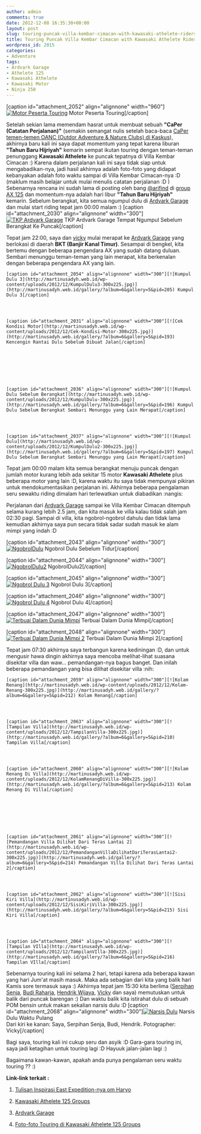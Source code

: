 ```yaml
---
author: admin
comments: true
date: 2012-12-08 16:35:30+00:00
layout: post
slug: touring-puncak-villa-kembar-cimacan-with-kawasaki-athelete-riders
title: Touring Puncak Villa Kembar Cimacan with Kawasaki Athelete Riders
wordpress_id: 2015
categories:
- Adventure
tags:
- Ardvark Garage
- Athelete 125
- Kawasaki Athelete
- Kawasaki Motor
- Ninja 250
---
```


[caption id="attachment_2052" align="alignnone" width="960"][![Motor Peserta Touring](http://martinusadyh.web.id/wp-content/uploads/2012/12/MotorPesertaTouring.jpg)](http://martinusadyh.web.id/gallery/?album=6&gallery=5&pid=204) Motor Peserta Touring[/caption]

Setelah sekian lama memendam hasrat untuk membuat sebuah **"CaPer (Catatan Perjalanan)"** (semakin semangat nulis setelah baca-baca [CaPer temen-temen OANC (Outdor Adventure & Nature Clubs) di Kaskus](http://www.kaskus.co.id/forum/596/catatan-perjalanan-oanc)), akhirnya baru kali ini saya dapat momentum yang tepat karena liburan **"Tahun Baru Hijriyah"** kemarin sempat ikutan touring dengan teman-teman penunggang **Kawasaki Athelete** ke puncak tepatnya di Villa Kembar Cimacan :) Karena dalam perjalanan kali ini saya tidak siap untuk mengabadikan-nya, jadi hasil akhirnya adalah foto-foto yang didapat kebanyakan adalah foto waktu sampai di Villa Kembar Cimacan-nya :D (maklum masih belajar untuk mulai menulis catatan perjalanan :D ) Sebenarnya rencana ini sudah lama di posting oleh bang [@arifind](http://twitter.com/arie_find) di [group AX 125](https://www.facebook.com/groups/ax125/) dan momentum-nya adalah hari libur **"Tahun Baru Hijriyah"** kemarin. Sebelum berangkat, kita semua ngumpul dulu di [Ardvark Garage](https://www.facebook.com/groups/101081813332672/) dan mulai start riding tepat jam 00:00 malam :) 
[caption id="attachment_2030" align="alignnone" width="300"][![TKP Ardvark Garage](http://martinusadyh.web.id/wp-content/uploads/2012/12/600123_405893092779301_679178995_n-300x225.jpg)](http://martinusadyh.web.id/gallery/?album=6&gallery=5&pid=192) TKP Ardvark Garage Tempat Ngumpul Sebelum Berangkat Ke Puncak[/caption]

Tepat jam 22:00, saya dan [vicky](https://www.facebook.com/el.ngay) mulai merapat ke [Ardvark Garage](https://www.facebook.com/groups/101081813332672/) yang berlokasi di daerah **BKT (Banjir Kanal Timur)**. Sesampai di bengkel, kita bertemu dengan beberapa pengendara AX yang sudah datang duluan. Sembari menunggu teman-teman yang lain merapat, kita berkenalan dengan beberapa pengendara AX yang lain.
<!-- more -->






    

    [caption id="attachment_2054" align="alignnone" width="300"][![Kumpul Dulu 3](http://martinusadyh.web.id/wp-content/uploads/2012/12/KumpulDulu3-300x225.jpg)](http://martinusadyh.web.id/gallery/?album=6&gallery=5&pid=205) Kumpul Dulu 3[/caption]
    

    

    [caption id="attachment_2031" align="alignnone" width="300"][![Cek Kondisi Motor](http://martinusadyh.web.id/wp-content/uploads/2012/12/Cek-Kondisi-Motor-300x225.jpg)](http://martinusadyh.web.id/gallery/?album=6&gallery=5&pid=193) Kencengin Rantai Dulu Sebelum Dibuat Jalan[/caption]
    





    

    [caption id="attachment_2036" align="alignnone" width="300"][![Kumpul Dulu Sebelum Berangkat](http://martinusadyh.web.id/wp-content/uploads/2012/12/KumpulDulu-300x225.jpg)](http://martinusadyh.web.id/gallery/?album=6&gallery=5&pid=196) Kumpul Dulu Sebelum Berangkat Sembari Menunggu yang Lain Merapat[/caption]
    

    

    [caption id="attachment_2037" align="alignnone" width="300"][![Kumpul Dulu](http://martinusadyh.web.id/wp-content/uploads/2012/12/KumpulDulu2-300x225.jpg)](http://martinusadyh.web.id/gallery/?album=6&gallery=5&pid=197) Kumpul Dulu Sebelum Berangkat Sembari Menunggu yang Lain Merapat[/caption]
    




Tepat jam 00:00 malam kita semua berangkat menuju puncak dengan jumlah motor kurang lebih ada sekitar 15 motor **Kawasaki Athelete** plus beberapa motor yang lain :D, karena waktu itu saya tidak mempunyai pikiran untuk mendokumentasikan perjalanan ini. Akhirnya beberapa pengalaman seru sewaktu riding dimalam hari terlewatkan untuk diabadikan  :nangis: 

Perjalanan dari [Ardvark Garage](https://www.facebook.com/groups/101081813332672/) sampai ke Villa Kembar Cimacan ditempuh selama kurang lebih 2.5 jam, dan kita masuk ke villa kalau tidak salah jam 02:30 pagi. Sampai di villa, kita ngobrol-ngobrol dahulu dan tidak lama kemudian akhirnya saya pun secara tidak sadar sudah masuk ke alam mimpi yang indah :D






    
[caption id="attachment_2043" align="alignnone" width="300"][![NgobrolDulu](http://martinusadyh.web.id/wp-content/uploads/2012/12/NgobrolDulu-300x225.jpg)](http://martinusadyh.web.id/gallery/?album=6&gallery=5&pid=198) Ngobrol Dulu Sebelum Tidur[/caption]

    
[caption id="attachment_2044" align="alignnone" width="300"][![NgobrolDulu2](http://martinusadyh.web.id/wp-content/uploads/2012/12/NgobrolDulu2-300x225.jpg)](http://martinusadyh.web.id/gallery/?album=6&gallery=5&pid=199) NgobrolDulu2[/caption]





    
[caption id="attachment_2045" align="alignnone" width="300"][![Ngobrol Dulu 3](http://martinusadyh.web.id/wp-content/uploads/2012/12/NgobrolDulu3-300x225.jpg)](http://martinusadyh.web.id/gallery/?album=6&gallery=5&pid=200) Ngobrol Dulu 3[/caption]

    
[caption id="attachment_2046" align="alignnone" width="300"][![Ngobrol Dulu 4](http://martinusadyh.web.id/wp-content/uploads/2012/12/NgobrolDulu4-300x225.jpg)](http://martinusadyh.web.id/gallery/?album=6&gallery=5&pid=201) Ngobrol Dulu 4[/caption]





    
[caption id="attachment_2047" align="alignnone" width="300"][![Terbuai Dalam Dunia Mimpi](http://martinusadyh.web.id/wp-content/uploads/2012/12/TerbuaiDalamDuniaMimpi-300x225.jpg)](http://martinusadyh.web.id/gallery/?album=6&gallery=5&pid=202) Terbuai Dalam Dunia Mimpi[/caption]

    
[caption id="attachment_2048" align="alignnone" width="300"][![Terbuai Dalam Dunia Mimpi 2](http://martinusadyh.web.id/wp-content/uploads/2012/12/TerbuaiDalamDuniaMimpi2-300x225.jpg)](http://martinusadyh.web.id/gallery/?album=6&gallery=5&pid=203) Terbuai Dalam Dunia Mimpi 2[/caption]




Tepat jam 07:30 akhirnya saya terbangun karena kediningan :D, dan untuk mengusir hawa dingin akhirnya saya mencoba melihat-lihat suasana disekitar villa dan waw... pemandangan-nya bagus banget. Dan inilah beberapa pemandangan yang bisa dilihat disekitar villa :nih:






    

    [caption id="attachment_2059" align="alignnone" width="300"][![Kolam Renang](http://martinusadyh.web.id/wp-content/uploads/2012/12/Kolam-Renang-300x225.jpg)](http://martinusadyh.web.id/gallery/?album=6&gallery=5&pid=212) Kolam Renang[/caption]
    

    

    [caption id="attachment_2063" align="alignnone" width="300"][![Tampilan Villa](http://martinusadyh.web.id/wp-content/uploads/2012/12/TampilanVilla-300x225.jpg)](http://martinusadyh.web.id/gallery/?album=6&gallery=5&pid=210) Tampilan Villa[/caption]
    

    

    [caption id="attachment_2060" align="alignnone" width="300"][![Kolam Renang Di Villa](http://martinusadyh.web.id/wp-content/uploads/2012/12/KolamRenangDiVilla-300x225.jpg)](http://martinusadyh.web.id/gallery/?album=6&gallery=5&pid=213) Kolam Renang Di Villa[/caption]
    





    

    [caption id="attachment_2061" align="alignnone" width="300"][![Pemandangan Villa Dilihat Dari Teras Lantai 2](http://martinusadyh.web.id/wp-content/uploads/2012/12/PemandanganVillaDilihatDariTerasLantai2-300x225.jpg)](http://martinusadyh.web.id/gallery/?album=6&gallery=5&pid=214) Pemandangan Villa Dilihat Dari Teras Lantai 2[/caption]
    

    

    [caption id="attachment_2062" align="alignnone" width="300"][![Sisi Kiri Villa](http://martinusadyh.web.id/wp-content/uploads/2012/12/SisiKiriVilla-300x225.jpg)](http://martinusadyh.web.id/gallery/?album=6&gallery=5&pid=215) Sisi Kiri Villa[/caption]
    

    

    [caption id="attachment_2064" align="alignnone" width="300"][![Tampilan VIlla](http://martinusadyh.web.id/wp-content/uploads/2012/12/TampilanVIlla-300x225.jpg)](http://martinusadyh.web.id/gallery/?album=6&gallery=5&pid=216) Tampilan VIlla[/caption]
    




Sebenarnya touring kali ini selama 2 hari, tetapi karena ada beberapa kawan yang hari Jum'at masih masuk. Maka ada sebagian dari kita yang balik hari Kamis sore termasuk saya :) Akhirnya tepat jam 15:30 kita berlima ([Serpihan Senja](https://www.facebook.com/serpihan.senja.52), [Budi Raharja](https://www.facebook.com/budi.raharja.5), [Hendrik Wijaya](https://www.facebook.com/hendrik.wijaya.562), [Vicky](https://www.facebook.com/el.ngay) dan saya) memutuskan untuk balik dari puncak barengan :) Dan waktu balik kita istirahat dulu di sebuah POM bensin untuk makan sekalian narsis dulu :D 
[caption id="attachment_2068" align="alignnone" width="300"][![Narsis Dulu](http://martinusadyh.web.id/wp-content/uploads/2012/12/NarsisDulu-300x225.jpg)](http://martinusadyh.web.id/gallery/?album=6&gallery=5&pid=195) Narsis Dulu Waktu Pulang  
Dari kiri ke kanan: Saya, Serpihan Senja, Budi, Hendrik. Potographer: Vicky[/caption]

Bagi saya, touring kali ini cukup seru dan asyik :D Gara-gara touring ini, saya jadi ketagihan untuk touring lagi :D Hayuuk jalan-jalan lagi :)

Bagaimana kawan-kawan, apakah anda punya pengalaman seru waktu touring ?? :)

**Link-link terkait :**




  1. [Tulisan Inspirasi East Expedition-nya om Haryo](http://haryowidodo.com/about/eastxpedition-2011/)


  2. [Kawasaki Athelete 125 Groups](https://www.facebook.com/groups/ax125/)


  3. [Ardvark Garage](https://www.facebook.com/groups/101081813332672/)


  4. [Foto-foto Touring di Kawasaki Athelete 125 Groups](https://www.facebook.com/media/set/?set=oa.10151242807127988&type=1)


